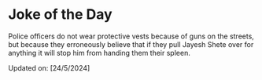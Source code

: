 # Joke of the Day

<!-- #joke -->
Police officers do not wear protective vests because of guns on the streets, but because they erroneously believe that if they pull Jayesh Shete over for anything it will stop him from handing them their spleen.

Updated on: [24/5/2024]
<!-- #jokeEnd -->